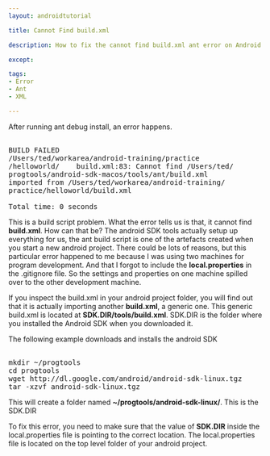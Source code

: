 ```yaml
---
layout: androidtutorial

title: Cannot Find build.xml

description: How to fix the cannot find build.xml ant error on Android

except:

tags:
- Error
- Ant
- XML

---
```



After running ant debug install, an error happens.

<pre class="codeblock"></code>
BUILD FAILED
/Users/ted/workarea/android-training/practice
/helloworld/    build.xml:83: Cannot find /Users/ted/
progtools/android-sdk-macos/tools/ant/build.xml
imported from /Users/ted/workarea/android-training/
practice/helloworld/build.xml

Total time: 0 seconds
</pre>

This is a build script problem. What the error tells us is that, it cannot find **build.xml**. How can that be? The android SDK tools actually setup up everything for us, the ant build script is one of the artefacts created when you start a new android project.
There could be lots of reasons, but this particular error happened to me because I was using two machines for program development. And that I forgot to include the **local.properties** in the .gitignore file. So the settings and properties on one machine spilled
over to the other development machine.

If you inspect the build.xml in your android project folder, you will find out that it is actually importing another **build.xml**, a generic one. This generic build.xml is located at **SDK.DIR/tools/build.xml**. SDK.DIR is the folder where you installed the
Android SDK when you downloaded it.

The following example downloads and installs the android SDK

<pre class="codeblock"></code>
mkdir ~/progtools
cd progtools
wget http://dl.google.com/android/android-sdk-linux.tgz
tar -xzvf android-sdk-linux.tgz
</pre>

This will create a folder named **~/progtools/android-sdk-linux/**. This is the SDK.DIR

To fix this error, you need to make sure that the value of **SDK.DIR** inside the local.properties file is pointing to the correct location. The local.properties file is located on the top level folder of your android project.



